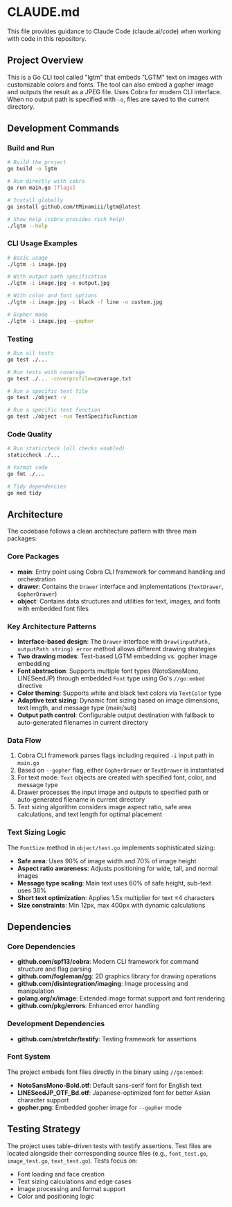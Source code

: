 # CLAUDE.md

This file provides guidance to Claude Code (claude.ai/code) when working with code in this repository.

## Project Overview

This is a Go CLI tool called "lgtm" that embeds "LGTM" text on images with customizable colors and fonts. The tool can also embed a gopher image and outputs the result as a JPEG file. Uses Cobra for modern CLI interface. When no output path is specified with `-o`, files are saved to the current directory.

## Development Commands

### Build and Run
```bash
# Build the project
go build -o lgtm

# Run directly with cobra
go run main.go [flags]

# Install globally
go install github.com/tMinamiii/lgtm@latest

# Show help (cobra provides rich help)
./lgtm --help
```

### CLI Usage Examples
```bash
# Basic usage
./lgtm -i image.jpg

# With output path specification
./lgtm -i image.jpg -o output.jpg

# With color and font options
./lgtm -i image.jpg -c black -f line -o custom.jpg

# Gopher mode
./lgtm -i image.jpg --gopher
```

### Testing
```bash
# Run all tests
go test ./...

# Run tests with coverage
go test ./... -coverprofile=coverage.txt

# Run a specific test file
go test ./object -v

# Run a specific test function
go test ./object -run TestSpecificFunction
```

### Code Quality
```bash
# Run staticcheck (all checks enabled)
staticcheck ./...

# Format code
go fmt ./...

# Tidy dependencies
go mod tidy
```

## Architecture

The codebase follows a clean architecture pattern with three main packages:

### Core Packages
- **main**: Entry point using Cobra CLI framework for command handling and orchestration
- **drawer**: Contains the `Drawer` interface and implementations (`TextDrawer`, `GopherDrawer`)
- **object**: Contains data structures and utilities for text, images, and fonts with embedded font files

### Key Architecture Patterns
- **Interface-based design**: The `Drawer` interface with `Draw(inputPath, outputPath string) error` method allows different drawing strategies
- **Two drawing modes**: Text-based LGTM embedding vs. gopher image embedding
- **Font abstraction**: Supports multiple font types (NotoSansMono, LINESeedJP) through embedded `Font` type using Go's `//go:embed` directive
- **Color theming**: Supports white and black text colors via `TextColor` type
- **Adaptive text sizing**: Dynamic font sizing based on image dimensions, text length, and message type (main/sub)
- **Output path control**: Configurable output destination with fallback to auto-generated filenames in current directory

### Data Flow
1. Cobra CLI framework parses flags including required `-i` input path in `main.go`
2. Based on `--gopher` flag, either `GopherDrawer` or `TextDrawer` is instantiated
3. For text mode: `Text` objects are created with specified font, color, and message type
4. Drawer processes the input image and outputs to specified path or auto-generated filename in current directory
5. Text sizing algorithm considers image aspect ratio, safe area calculations, and text length for optimal placement

### Text Sizing Logic
The `FontSize` method in `object/text.go` implements sophisticated sizing:
- **Safe area**: Uses 90% of image width and 70% of image height
- **Aspect ratio awareness**: Adjusts positioning for wide, tall, and normal images
- **Message type scaling**: Main text uses 60% of safe height, sub-text uses 36%
- **Short text optimization**: Applies 1.5x multiplier for text ≤4 characters
- **Size constraints**: Min 12px, max 400px with dynamic calculations

## Dependencies

### Core Dependencies
- **github.com/spf13/cobra**: Modern CLI framework for command structure and flag parsing
- **github.com/fogleman/gg**: 2D graphics library for drawing operations
- **github.com/disintegration/imaging**: Image processing and manipulation
- **golang.org/x/image**: Extended image format support and font rendering
- **github.com/pkg/errors**: Enhanced error handling

### Development Dependencies
- **github.com/stretchr/testify**: Testing framework for assertions

### Font System
The project embeds font files directly in the binary using `//go:embed`:
- **NotoSansMono-Bold.otf**: Default sans-serif font for English text
- **LINESeedJP_OTF_Bd.otf**: Japanese-optimized font for better Asian character support
- **gopher.png**: Embedded gopher image for `--gopher` mode

## Testing Strategy

The project uses table-driven tests with testify assertions. Test files are located alongside their corresponding source files (e.g., `font_test.go`, `image_test.go`, `text_test.go`). Tests focus on:
- Font loading and face creation
- Text sizing calculations and edge cases
- Image processing and format support
- Color and positioning logic